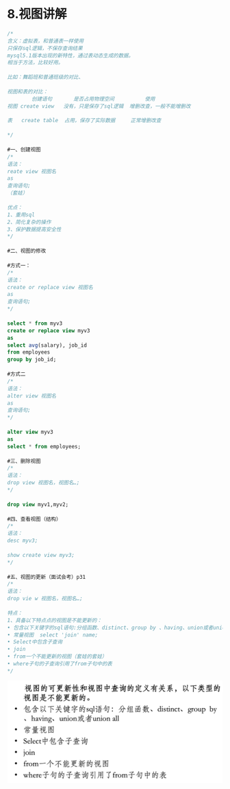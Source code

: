 # 8.视图讲解

```sql
/*
含义：虚拟表，和普通表一样使用
只保存sql逻辑，不保存查询结果
mysql5.1版本出现的新特性，通过表动态生成的数据。
相当于方法，比较好用。

比如：舞蹈班和普通班级的对比、

视图和表的对比：
		创建语句       是否占用物理空间          使用
视图 create view   没有，只是保存了sql逻辑  增删改查，一般不能增删改

表   create table  占用，保存了实际数据     正常增删改查
 
*/

#一、创建视图
/*
语法：
reate view 视图名
as
查询语句;
（套娃）

优点：
1、重用sql
2、简化复杂的操作
3、保护数据提高安全性
*/

#二、视图的修改

#方式一：
/*
语法：
create or replace view 视图名
as
查询语句; 
*/

select * from myv3
create or replace view myv3
as
select avg(salary), job_id
from employees
group by job_id;

#方式二
/*
语法：
alter view 视图名
as 
查询语句; 
*/

alter view myv3
as
select * from employees;

#三、删除视图
/*
语法：
drop view 视图名，视图名…;
*/

drop view myv1,myv2;

#四、查看视图（结构）
/*
语法：
desc myv3;

show create view myv3;
*/

#五、视图的更新（面试会考）p31
/*
语法：
drop vie w 视图名，视图名…;

特点：
1、具备以下特点点的视图是不能更新的：
• 包含以下关键字的sql语句:分组函数、distinct、group by 、having、union或者union all
• 常量视图  select 'join' name; 
• Select中包含子查询
• join
• from一个不能更新的视图（套娃的套娃）
• where子句的子查询引用了from子句中的表
*/

```

![8%20%E8%A7%86%E5%9B%BE%E8%AE%B2%E8%A7%A3%20ef5e79edbcee4f81a9db7bf042decbbb/2021-04-17_22.40.17.png](8%20%E8%A7%86%E5%9B%BE%E8%AE%B2%E8%A7%A3%20ef5e79edbcee4f81a9db7bf042decbbb/2021-04-17_22.40.17.png)